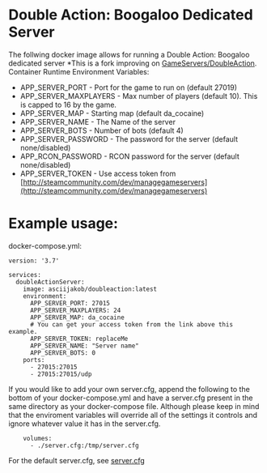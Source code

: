 # Double Action: Boogaloo Dedicated Server

The follwing docker image allows for running a Double Action: Boogaloo dedicated server
*This is a fork improving on [GameServers/DoubleAction](https://github.com/GameServers/DoubleAction).
Container Runtime Environment Variables:

* APP_SERVER_PORT 		- Port for the game to run on (default 27019)
* APP_SERVER_MAXPLAYERS 	- Max number of players (default 10). This is capped to 16 by the game.
* APP_SERVER_MAP 		- Starting map (default da_cocaine)
* APP_SERVER_NAME		- The Name of the server
* APP_SERVER_BOTS		- Number of bots (default 4)
* APP_SERVER_PASSWORD		- The password for the server (default none/disabled)
* APP_RCON_PASSWORD        	- RCON password for the server (default none/disabled)
* APP_SERVER_TOKEN		- Use access token from [http://steamcommunity.com/dev/managegameservers](http://steamcommunity.com/dev/managegameservers)

# Example usage:
docker-compose.yml:
```
version: '3.7'

services:
  doubleActionServer:
    image: asciijakob/doubleaction:latest
    environment:
      APP_SERVER_PORT: 27015
      APP_SERVER_MAXPLAYERS: 24
      APP_SERVER_MAP: da_cocaine
      # You can get your access token from the link above this example.
      APP_SERVER_TOKEN: replaceMe
      APP_SERVER_NAME: "Server name"
      APP_SERVER_BOTS: 0
    ports:
      - 27015:27015
      - 27015:27015/udp
```
If you would like to add your own server.cfg, append the following to the bottom of your docker-compose.yml and have a server.cfg present in the same directory as your docker-compose file. Although please keep in mind that the enviroment variables will override all of the settings it controls and ignore whatever value it has in the server.cfg.
```
    volumes:
      - ./server.cfg:/tmp/server.cfg
```
For the default server.cfg, see [server.cfg](https://github.com/AsciiJakob/DoubleAction/blob/master/server.cfg)
